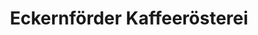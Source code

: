 ---
title: "Eckernförder Kaffeerösterei"
url: /eckernfoerde/eckernfoerder-kaffeeroesterei/
shop: Feinkost
---